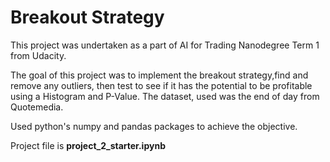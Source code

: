 # Breakout Strategy
This project was undertaken as a part of AI for Trading Nanodegree Term 1 from Udacity.

The goal of this project was to implement the breakout strategy,find and remove any outliers,
then test to see if it has the potential to be profitable using a Histogram and P-Value.
The dataset, used was the end of day from Quotemedia. 

Used python's numpy and pandas packages to achieve the objective.

Project file is **project_2_starter.ipynb**
